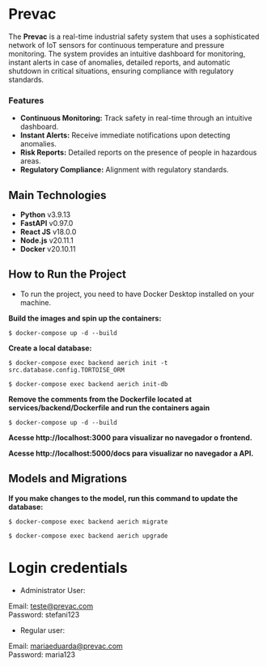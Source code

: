 # Prevac

The **Prevac** is a real-time industrial safety system that uses a sophisticated network of IoT sensors for continuous temperature and pressure monitoring. The system provides an intuitive dashboard for monitoring, instant alerts in case of anomalies, detailed reports, and automatic shutdown in critical situations, ensuring compliance with regulatory standards.

### Features

- **Continuous Monitoring:** Track safety in real-time through an intuitive dashboard.
- **Instant Alerts:** Receive immediate notifications upon detecting anomalies.
- **Risk Reports:** Detailed reports on the presence of people in hazardous areas.
- **Regulatory Compliance:** Alignment with regulatory standards.

## Main Technologies

- **Python** v3.9.13
- **FastAPI** v0.97.0
- **React JS** v18.0.0
- **Node.js** v20.11.1
- **Docker** v20.10.11


## How to Run the Project

- To run the project, you need to have Docker Desktop installed on your machine.

<p><strong>Build the images and spin up the containers:</strong></p>

```
$ docker-compose up -d --build
```

<p><strong>Create a local database:</strong></p>

```
$ docker-compose exec backend aerich init -t src.database.config.TORTOISE_ORM
```
```
$ docker-compose exec backend aerich init-db
```

<p><strong>Remove the comments from the Dockerfile located at services/backend/Dockerfile and run the containers again</strong></p>

```
$ docker-compose up -d --build
```

<p><strong>Acesse http://localhost:3000 para visualizar no navegador o frontend.</strong></p>

<p><strong>Acesse http://localhost:5000/docs para visualizar no navegador a API.</strong></p>


## Models and Migrations

<p><strong>If you make changes to the model, run this command to update the database:</strong></p>

```
$ docker-compose exec backend aerich migrate
```
```
$ docker-compose exec backend aerich upgrade
```

# Login credentials
- Administrator User:
  
Email: teste@prevac.com <br>
Password: stefani123

- Regular user:

Email: mariaeduarda@prevac.com <br>
Password: maria123
